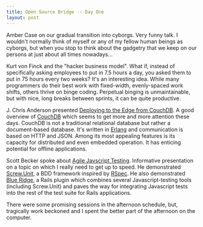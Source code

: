 ```yaml
---
title: Open Source Bridge -- Day One
layout: post
---
```


Amber Case on our gradual transition into cyborgs. Very funny talk. I
wouldn't normally think of myself or any of my fellow human beings as
cyborgs, but when you stop to think about the gadgetry that we keep on
our persons at just about all times nowadays...

Kurt von Finck and the "hacker business model". What if, instead of
specifically asking employees to put in 7.5 hours a day, you asked them
to put in 75 hours every two weeks? It's an interesting idea. While many
programmers do their best work with fixed-width, evenly-spaced work
shifts, others thrive on binge coding. Perpetual binging is
unmaintainable, but with nice, long breaks between sprints, it can be
quite productive.

J. Chris Anderson presented [Deploying to the Edge from
CouchDB](http://opensourcebridge.org/sessions/109). A good overview of
[CouchDB](http://couchdb.apache.org/) which seems to get more and more
attention these days. CouchDB is not a traditional relational database
but rather a document-based database. It's written in
[Erlang](http://www.erlang.org/) and communication is based on HTTP and
JSON. Among its most appealing features is its capacity for distributed
and even embedded operation. It has enticing potential for offline
applications.

Scott Becker spoke about [Agile Javscript
Testing](http://opensourcebridge.org/sessions/139). Informative
presentation on a topic on which I really need to get up to speed. He
demonstrated
[Screw.Unit](http://github.com/nathansobo/screw-unit/tree/master), a BDD
framework inspired by [RSpec](http://rspec.info/). He also demonstrated
[Blue Ridge](http://github.com/relevance/blue-ridge/tree/master), a
Rails plugin which combines several Javascript-testing tools (including
Screw.Unit) and paves the way for integrating Javascript tests into the
rest of the test suite for Rails applications.

There were some promising sessions in the afternoon schedule, but,
tragically work beckoned and I spent the better part of the afternoon on
the computer.
